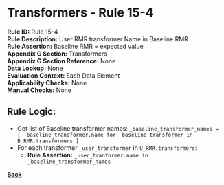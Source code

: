 # Transformers - Rule 15-4
**Rule ID:** Rule 15-4  
**Rule Description:** User RMR transformer Name in Baseline RMR  
**Rule Assertion:** Baseline RMR = expected value  
**Appendix G Section:** Transformers  
**Appendix G Section Reference:** None  
**Data Lookup:** None  
**Evaluation Context:**  Each Data Element   
**Applicability Checks:** None  
**Manual Checks:** None  

## Rule Logic:
- Get list of Baseline transformer names: `_baseline_transformer_names = [ _baseline_transformer.name for _baseline_transformer in B_RMR.transformers ]`
- For each transformer `_user_transformer` in `U_RMR.transformers`:
    - **Rule Assertion:** `_user_tranformer.name in _baseline_transformer_names`

**[Back](../_toc.md)**
